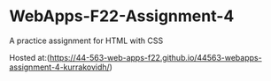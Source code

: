 # WebApps-F22-Assignment-4
A practice assignment for HTML with CSS

Hosted at:(https://44-563-web-apps-f22.github.io/44563-webapps-assignment-4-kurrakovidh/)

